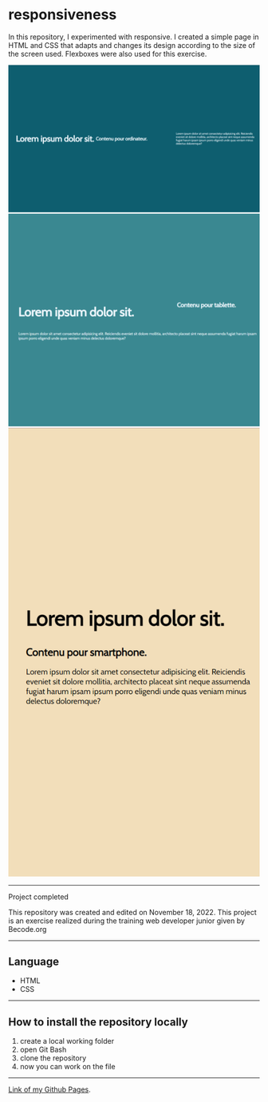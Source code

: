 # responsiveness

In this repository, I experimented with responsive.
I created a simple page in HTML and CSS that adapts and changes its design according to the size of the screen used. Flexboxes were also used for this exercise.

![](large.png)
![](medium.png)
![](small.png)

---

Project completed

This repository was created and edited on November 18, 2022. This project is an exercise realized during the training web developer junior given by Becode.org

---

## Language

- HTML
- CSS

---

## How to install the repository locally

1. create a local working folder
2. open Git Bash
3. clone the repository
4. now you can work on the file

---

[Link of my Github Pages](https://mathildecornelis.github.io/responsiveness/).
